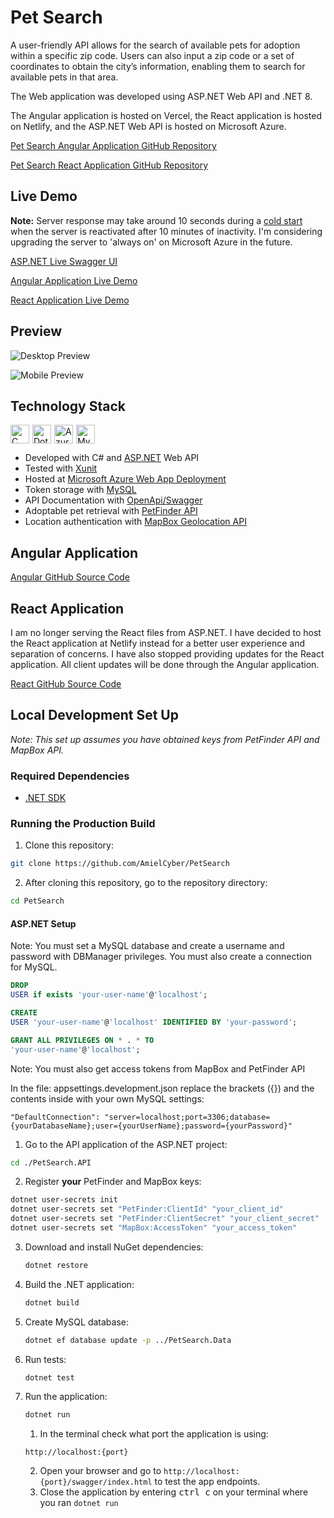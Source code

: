 # Pet Search

A user-friendly API allows for the search of available pets for adoption within a specific zip code. Users can also input a zip code or a set of coordinates to obtain the city’s information, enabling them to search for available pets in that area.

The Web application was developed using ASP.NET Web API and .NET 8.

The Angular application is hosted on Vercel, the React application is hosted on Netlify, and the ASP.NET Web API is hosted on Microsoft Azure.

[Pet Search Angular Application GitHub Repository](https://github.com/AmielCyber/pet-search-angular)

[Pet Search React Application GitHub Repository](https://github.com/AmielCyber/pet-search-react)

## Live Demo

**Note:**
Server response may take around 10 seconds during a
[cold start](https://azure.microsoft.com/en-us/blog/understanding-serverless-cold-start/cold) when the server is
reactivated after 10 minutes of inactivity. I'm considering upgrading the server to 'always on' on Microsoft Azure in
the future.

[ASP.NET Live Swagger UI](https://pet-search.azurewebsites.net/swagger/index.html)

[Angular Application Live Demo](https://pet-search-angular.vercel.app)

[React Application Live Demo](https://pet-search-react.netlify.app)

## Preview

![Desktop Preview](/Assets/DesktopPreview.gif)

![Mobile Preview](/Assets/MobilePreview.gif)

## Technology Stack

<div style="display: flex; flex-wrap: wrap; gap: 5px">
    <img alt="C Sharp" width="30px" src="https://cdn.jsdelivr.net/gh/devicons/devicon/icons/csharp/csharp-original.svg"/>
    <img alt="Dotnet Core" width="30px" src="https://cdn.jsdelivr.net/gh/devicons/devicon/icons/dotnetcore/dotnetcore-original.svg"/>
    <img alt="Azure" width="30px" src="https://cdn.jsdelivr.net/gh/devicons/devicon/icons/azure/azure-original.svg"/>
    <img alt="MySQL" width="30px" src="https://cdn.jsdelivr.net/gh/devicons/devicon/icons/mysql/mysql-original.svg"/>
</div>

* Developed with C# and [ASP.NET](https://dotnet.microsoft.com/en-us/apps/aspnet) Web API
* Tested with [Xunit](https://xunit.net/)
* Hosted at [Microsoft Azure Web App Deployment](https://azure.microsoft.com/en-us/products/app-service/web)
* Token storage with [MySQL](https://www.mysql.com/)
* API Documentation with [OpenApi/Swagger](https://www.openapis.org)
* Adoptable pet retrieval with [PetFinder API](https://www.petfinder.com/developers/v2/docs/)
* Location authentication with [MapBox Geolocation API](https://www.mapbox.com)

## Angular Application

[Angular GitHub Source Code](https://github.com/AmielCyber/pet-search-angular)

## React Application

I am no longer serving the React files from ASP.NET. I have decided to host the React application at Netlify instead for
a better user experience and separation of concerns. I have also stopped providing updates for the React application.
All client updates will be done through the Angular application.

[React GitHub Source Code](https://github.com/AmielCyber/pet-search-react)

## Local Development Set Up

*Note: This set up assumes you have obtained keys from PetFinder API and MapBox API.*

### Required Dependencies

* [.NET SDK](https://dotnet.microsoft.com/en-us/download)

### Running the Production Build

1. Clone this repository:

```bash
git clone https://github.com/AmielCyber/PetSearch
```

2. After cloning this repository, go to the repository directory:

```bash
cd PetSearch
```

#### ASP.NET Setup

Note: You must set a MySQL database and create a username and password with DBManager privileges. You must also create a
connection for MySQL.

```SQL
DROP
USER if exists 'your-user-name'@'localhost';

CREATE
USER 'your-user-name'@'localhost' IDENTIFIED BY 'your-password';

GRANT ALL PRIVILEGES ON * . * TO
'your-user-name'@'localhost';

```

Note: You must also get access tokens from MapBox and PetFinder API

In the file: appsettings.development.json replace the brackets ({}) and the contents inside with your own MySQL settings:

```
"DefaultConnection": "server=localhost;port=3306;database={yourDatabaseName};user={yourUserName};password={yourPassword}"
```

1. Go to the API application of the ASP.NET project:

```bash
cd ./PetSearch.API
```

2. Register **your** PetFinder and MapBox keys:

```bash
dotnet user-secrets init
dotnet user-secrets set "PetFinder:ClientId" "your_client_id"
dotnet user-secrets set "PetFinder:ClientSecret" "your_client_secret"
dotnet user-secrets set "MapBox:AccessToken" "your_access_token"
```

3. Download and install NuGet dependencies:
    ```bash
    dotnet restore
    ```
4. Build the .NET application:
   ```bash
   dotnet build
   ```
5. Create MySQL database:
   ```bash
   dotnet ef database update -p ../PetSearch.Data
   ```
6. Run tests:
   ```bash
   dotnet test
   ```
7. Run the application:
   ```bash
   dotnet run
   ```
    1. In the terminal check what port the application is using:
   ```
   http://localhost:{port}
   ```
    2. Open your browser and go to `http://localhost:{port}/swagger/index.html` to test the app endpoints.
    4. Close the application by entering <kbd>ctrl c</kbd> on your terminal where you ran `dotnet run`
